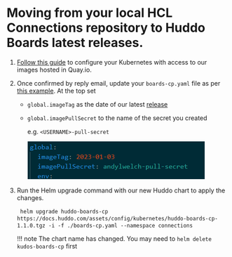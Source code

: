 # Moving from your local HCL Connections repository to Huddo Boards latest releases.

1. [Follow this guide](/boards/images/) to configure your Kubernetes with access to our images hosted in Quay.io.

1. Once confirmed by reply email, update your `boards-cp.yaml` file as per [this example](/assets/config/kubernetes/boards-cp.yaml).  At the top set

    - `global.imageTag` as the date of our latest [release](/boards/releases/)
    - `global.imagePullSecret` to the name of the secret you created
    
        e.g. `<USERNAME>-pull-secret`

        ![Example](/assets/quay/config-yaml.png)

1. Run the Helm upgrade command with our new Huddo chart to apply the changes.

        helm upgrade huddo-boards-cp https://docs.huddo.com/assets/config/kubernetes/huddo-boards-cp-1.1.0.tgz -i -f ./boards-cp.yaml --namespace connections

    !!! note
        The chart name has changed. You may need to `helm delete kudos-boards-cp` first
